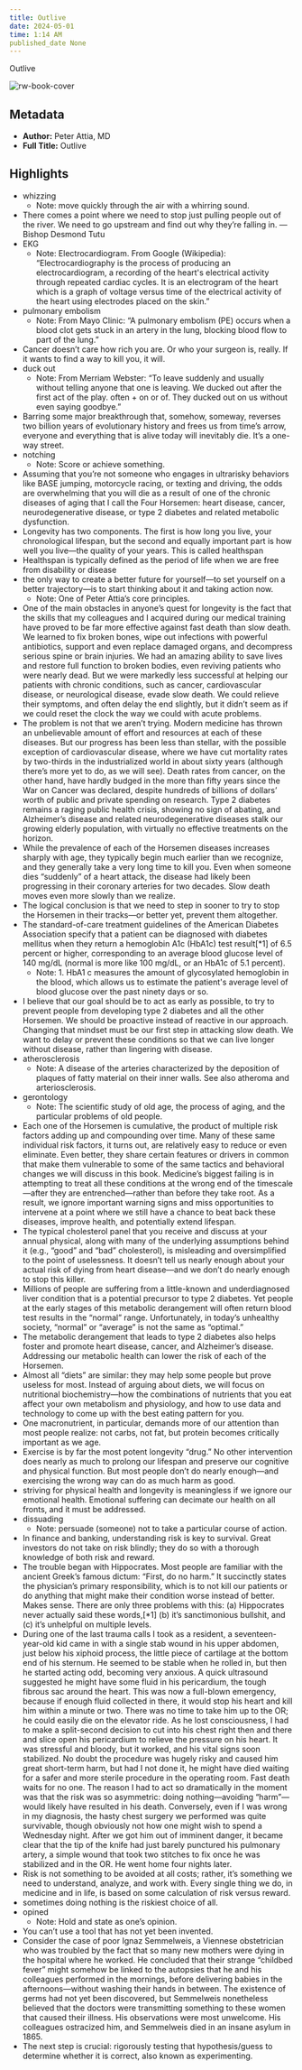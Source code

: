 ```yaml
---
title: Outlive
date: 2024-05-01
time: 1:14 AM
published_date None
---
```

Outlive

![rw-book-cover](https://img1.od-cdn.com/ImageType-100/0111-1/{072CF516-5ABF-42C8-8D3E-47136E395AF8}IMG100.JPG)

## Metadata
- **Author:** Peter Attia, MD
- **Full Title:** Outlive

## Highlights
- whizzing
    - Note: move quickly through the air with a whirring sound.
- There comes a point where we need to stop just pulling people out of the river. We need to go upstream and find out why they’re falling in.
  —Bishop Desmond Tutu
- EKG
    - Note: Electrocardiogram. From Google (Wikipedia): “Electrocardiography is the process of producing an electrocardiogram, a recording of the heart's electrical activity through repeated cardiac cycles. It is an electrogram of the heart which is a graph of voltage versus time of the electrical activity of the heart using electrodes placed on the skin.”
- pulmonary embolism
    - Note: From Mayo Clinic: “A pulmonary embolism (PE) occurs when a blood clot gets stuck in an artery in the lung, blocking blood flow to part of the lung.”
- Cancer doesn’t care how rich you are. Or who your surgeon is, really. If it wants to find a way to kill you, it will.
- duck out
    - Note: From Merriam Webster: “To leave suddenly and usually without telling anyone that one is leaving. We ducked out after the first act of the play. often + on or of. They ducked out on us without even saying goodbye.”
- Barring some major breakthrough that, somehow, someway, reverses two billion years of evolutionary history and frees us from time’s arrow, everyone and everything that is alive today will inevitably die. It’s a one-way street.
- notching
    - Note: Score or achieve something.
- Assuming that you’re not someone who engages in ultrarisky behaviors like BASE jumping, motorcycle racing, or texting and driving, the odds are overwhelming that you will die as a result of one of the chronic diseases of aging that I call the Four Horsemen: heart disease, cancer, neurodegenerative disease, or type 2 diabetes and related metabolic dysfunction.
- Longevity has two components. The first is how long you live, your chronological lifespan, but the second and equally important part is how well you live—the quality of your years. This is called healthspan
- Healthspan is typically defined as the period of life when we are free from disability or disease
- the only way to create a better future for yourself—to set yourself on a better trajectory—is to start thinking about it and taking action now.
    - Note: One of Peter Attia’s core principles.
- One of the main obstacles in anyone’s quest for longevity is the fact that the skills that my colleagues and I acquired during our medical training have proved to be far more effective against fast death than slow death. We learned to fix broken bones, wipe out infections with powerful antibiotics, support and even replace damaged organs, and decompress serious spine or brain injuries. We had an amazing ability to save lives and restore full function to broken bodies, even reviving patients who were nearly dead. But we were markedly less successful at helping our patients with chronic conditions, such as cancer, cardiovascular disease, or neurological disease, evade slow death. We could relieve their symptoms, and often delay the end slightly, but it didn’t seem as if we could reset the clock the way we could with acute problems.
- The problem is not that we aren’t trying. Modern medicine has thrown an unbelievable amount of effort and resources at each of these diseases. But our progress has been less than stellar, with the possible exception of cardiovascular disease, where we have cut mortality rates by two-thirds in the industrialized world in about sixty years (although there’s more yet to do, as we will see). Death rates from cancer, on the other hand, have hardly budged in the more than fifty years since the War on Cancer was declared, despite hundreds of billions of dollars’ worth of public and private spending on research. Type 2 diabetes remains a raging public health crisis, showing no sign of abating, and Alzheimer’s disease and related neurodegenerative diseases stalk our growing elderly population, with virtually no effective treatments on the horizon.
- While the prevalence of each of the Horsemen diseases increases sharply with age, they typically begin much earlier than we recognize, and they generally take a very long time to kill you. Even when someone dies “suddenly” of a heart attack, the disease had likely been progressing in their coronary arteries for two decades. Slow death moves even more slowly than we realize.
- The logical conclusion is that we need to step in sooner to try to stop the Horsemen in their tracks—or better yet, prevent them altogether.
- The standard-of-care treatment guidelines of the American Diabetes Association specify that a patient can be diagnosed with diabetes mellitus when they return a hemoglobin A1c (HbA1c) test result[*1] of 6.5 percent or higher, corresponding to an average blood glucose level of 140 mg/dL (normal is more like 100 mg/dL, or an HbA1c of 5.1 percent).
    - Note: 1. HbA1 c measures the amount of glycosylated hemoglobin in the blood, which allows us to estimate the patient's average level of blood glucose over the past ninety days or so.
- I believe that our goal should be to act as early as possible, to try to prevent people from developing type 2 diabetes and all the other Horsemen. We should be proactive instead of reactive in our approach. Changing that mindset must be our first step in attacking slow death. We want to delay or prevent these conditions so that we can live longer without disease, rather than lingering with disease.
- atherosclerosis
    - Note: A disease of the arteries characterized by the deposition of plaques of fatty material on their inner walls. See also atheroma and arteriosclerosis.
- gerontology
    - Note: The scientific study of old age, the process of aging, and the particular problems of old people.
- Each one of the Horsemen is cumulative, the product of multiple risk factors adding up and compounding over time. Many of these same individual risk factors, it turns out, are relatively easy to reduce or even eliminate. Even better, they share certain features or drivers in common that make them vulnerable to some of the same tactics and behavioral changes we will discuss in this book.
  Medicine’s biggest failing is in attempting to treat all these conditions at the wrong end of the timescale—after they are entrenched—rather than before they take root. As a result, we ignore important warning signs and miss opportunities to intervene at a point where we still have a chance to beat back these diseases, improve health, and potentially extend lifespan.
- The typical cholesterol panel that you receive and discuss at your annual physical, along with many of the underlying assumptions behind it (e.g., “good” and “bad” cholesterol), is misleading and oversimplified to the point of uselessness. It doesn’t tell us nearly enough about your actual risk of dying from heart disease—and we don’t do nearly enough to stop this killer.
- Millions of people are suffering from a little-known and underdiagnosed liver condition that is a potential precursor to type 2 diabetes. Yet people at the early stages of this metabolic derangement will often return blood test results in the “normal” range. Unfortunately, in today’s unhealthy society, “normal” or “average” is not the same as “optimal.”
- The metabolic derangement that leads to type 2 diabetes also helps foster and promote heart disease, cancer, and Alzheimer’s disease. Addressing our metabolic health can lower the risk of each of the Horsemen.
- Almost all “diets” are similar: they may help some people but prove useless for most. Instead of arguing about diets, we will focus on nutritional biochemistry—how the combinations of nutrients that you eat affect your own metabolism and physiology, and how to use data and technology to come up with the best eating pattern for you.
- One macronutrient, in particular, demands more of our attention than most people realize: not carbs, not fat, but protein becomes critically important as we age.
- Exercise is by far the most potent longevity “drug.” No other intervention does nearly as much to prolong our lifespan and preserve our cognitive and physical function. But most people don’t do nearly enough—and exercising the wrong way can do as much harm as good.
- striving for physical health and longevity is meaningless if we ignore our emotional health. Emotional suffering can decimate our health on all fronts, and it must be addressed.
- dissuading
    - Note: persuade (someone) not to take a particular course of action.
- In finance and banking, understanding risk is key to survival. Great investors do not take on risk blindly; they do so with a thorough knowledge of both risk and reward.
- The trouble began with Hippocrates. Most people are familiar with the ancient Greek’s famous dictum: “First, do no harm.” It succinctly states the physician’s primary responsibility, which is to not kill our patients or do anything that might make their condition worse instead of better. Makes sense. There are only three problems with this: (a) Hippocrates never actually said these words,[*1] (b) it’s sanctimonious bullshit, and (c) it’s unhelpful on multiple levels.
- During one of the last trauma calls I took as a resident, a seventeen-year-old kid came in with a single stab wound in his upper abdomen, just below his xiphoid process, the little piece of cartilage at the bottom end of his sternum. He seemed to be stable when he rolled in, but then he started acting odd, becoming very anxious. A quick ultrasound suggested he might have some fluid in his pericardium, the tough fibrous sac around the heart. This was now a full-blown emergency, because if enough fluid collected in there, it would stop his heart and kill him within a minute or two.
  There was no time to take him up to the OR; he could easily die on the elevator ride. As he lost consciousness, I had to make a split-second decision to cut into his chest right then and there and slice open his pericardium to relieve the pressure on his heart. It was stressful and bloody, but it worked, and his vital signs soon stabilized. No doubt the procedure was hugely risky and caused him great short-term harm, but had I not done it, he might have died waiting for a safer and more sterile procedure in the operating room. Fast death waits for no one.
  The reason I had to act so dramatically in the moment was that the risk was so asymmetric: doing nothing—avoiding “harm”—would likely have resulted in his death. Conversely, even if I was wrong in my diagnosis, the hasty chest surgery we performed was quite survivable, though obviously not how one might wish to spend a Wednesday night. After we got him out of imminent danger, it became clear that the tip of the knife had just barely punctured his pulmonary artery, a simple wound that took two stitches to fix once he was stabilized and in the OR. He went home four nights later.
- Risk is not something to be avoided at all costs; rather, it’s something we need to understand, analyze, and work with. Every single thing we do, in medicine and in life, is based on some calculation of risk versus reward.
- sometimes doing nothing is the riskiest choice of all.
- opined
    - Note: Hold and state as one’s opinion.
- You can’t use a tool that has not yet been invented.
- Consider the case of poor Ignaz Semmelweis, a Viennese obstetrician who was troubled by the fact that so many new mothers were dying in the hospital where he worked. He concluded that their strange “childbed fever” might somehow be linked to the autopsies that he and his colleagues performed in the mornings, before delivering babies in the afternoons—without washing their hands in between. The existence of germs had not yet been discovered, but Semmelweis nonetheless believed that the doctors were transmitting something to these women that caused their illness. His observations were most unwelcome. His colleagues ostracized him, and Semmelweis died in an insane asylum in 1865.
- The next step is crucial: rigorously testing that hypothesis/guess to determine whether it is correct, also known as experimenting.
